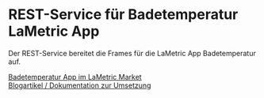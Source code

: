 # REST-Service für Badetemperatur LaMetric App 

Der REST-Service bereitet die Frames für die LaMetric App Badetemperatur auf. 

[Badetemperatur App im LaMetric Market](https://apps.lametric.com/apps/badetemperatur/11891)  
[Blogartikel / Dokumentation zur Umsetzung](https://www.christianbachmann.ch/lametric-badetemperatur-app/)

